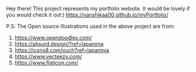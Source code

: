 Hey there! This project represents my portfolio website.
It would be lovely if you would check it out:)
https://vanshikaa00.github.io/myPortfolio/

P.S: The Open source illustrations used in the above project are from: 
1) https://www.opendoodles.com/
2) https://absurd.design/?ref=lapaninja
3) https://icons8.com/ouch?ref=lapaninja
4) https://www.vecteezy.com/
5) https://www.flaticon.com/
